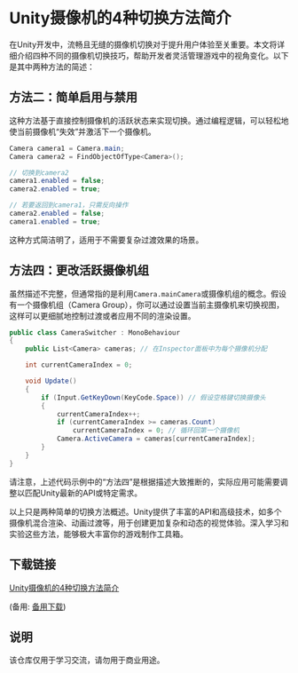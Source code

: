 # Unity摄像机的4种切换方法简介

在Unity开发中，流畅且无缝的摄像机切换对于提升用户体验至关重要。本文将详细介绍四种不同的摄像机切换技巧，帮助开发者灵活管理游戏中的视角变化。以下是其中两种方法的简述：

## 方法二：简单启用与禁用
这种方法基于直接控制摄像机的活跃状态来实现切换。通过编程逻辑，可以轻松地使当前摄像机“失效”并激活下一个摄像机。

```csharp
Camera camera1 = Camera.main;
Camera camera2 = FindObjectOfType<Camera>();

// 切换到camera2
camera1.enabled = false;
camera2.enabled = true;

// 若要返回到camera1，只需反向操作
camera2.enabled = false;
camera1.enabled = true;
```
这种方式简洁明了，适用于不需要复杂过渡效果的场景。

## 方法四：更改活跃摄像机组
虽然描述不完整，但通常指的是利用`Camera.mainCamera`或摄像机组的概念。假设有一个摄像机组（Camera Group），你可以通过设置当前主摄像机来切换视图，这样可以更细腻地控制过渡或者应用不同的渲染设置。

```csharp
public class CameraSwitcher : MonoBehaviour
{
    public List<Camera> cameras; // 在Inspector面板中为每个摄像机分配

    int currentCameraIndex = 0;

    void Update()
    {
        if (Input.GetKeyDown(KeyCode.Space)) // 假设空格键切换摄像头
        {
            currentCameraIndex++;
            if (currentCameraIndex >= cameras.Count)
                currentCameraIndex = 0; // 循环回第一个摄像机
            Camera.ActiveCamera = cameras[currentCameraIndex];
        }
    }
}
```
请注意，上述代码示例中的“方法四”是根据描述大致推断的，实际应用可能需要调整以匹配Unity最新的API或特定需求。

以上只是两种简单的切换方法概述。Unity提供了丰富的API和高级技术，如多个摄像机混合渲染、动画过渡等，用于创建更加复杂和动态的视觉体验。深入学习和实验这些方法，能够极大丰富你的游戏制作工具箱。

## 下载链接
[Unity摄像机的4种切换方法简介](https://pan.quark.cn/s/7085fe6104ab) 

(备用: [备用下载](https://pan.baidu.com/s/1jlZycMiu8IAUNMJ1G7OoYQ?pwd=1234))

## 说明

该仓库仅用于学习交流，请勿用于商业用途。
